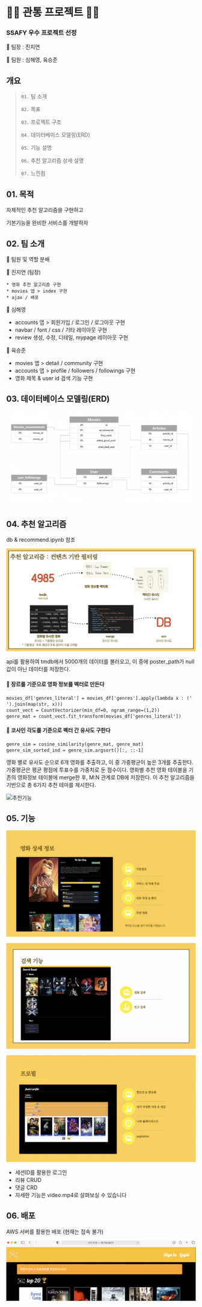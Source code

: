 # 👩‍💻 관통 프로젝트 👨‍💻

### SSAFY 우수 프로젝트 선정

👼 팀장 : 진지연

👶 팀원 : 심해영, 육승준







## 개요

> `01.` 팀 소개
>
> `02.` 목표
>
> `03.` 프로젝트 구조
>
> `04.` 데이터베이스 모델링(ERD)
>
> `05.` 기능 설명
>
> `06.` 추천 알고리즘 상세 설명
>
> `07.` 느낀점





## 01. 목적

자체적인 추천 알고리즘을 구현하고

기본기능을 완비한 서비스를 개발하자





## 02. 팀 소개

🍟 팀원 및 역할 분배

🍊 진지연 (팀장)

	* 영화 추천 알고리즘 구현
	* movies 앱 > index 구현
	* ajax / 배포

🍍 심해영

* accounts 앱 > 회원가입 / 로그인 / 로그아웃 구현
* navbar / font / css / 기타 레이아웃 구현
* review 생성, 수정, 디테일,  mypage 레이아웃 구현


🥑 육승준

* movies 앱 > detail / community 구현
* accounts 앱 > profile / followers / followings 구현
* 영화 제목 & user id 검색 기능 구현





## 03. 데이터베이스 모델링(ERD)

![ERD](README.assets/ERD.png)



## 04. 추천 알고리즘

db & recommend.ipynb 참조

![추천알고리즘](README.assets/추천알고리즘.png)


api를  활용하여 tmdb에서 5000개의 데이터를 불러오고, 이 중에 poster_path가 null값이 아닌 데이터를 저장한다. 

#### 🌵 장르를 기준으로 영화 정보를 벡터로 만든다

```
movies_df['genres_literal'] = movies_df['genres'].apply(lambda x : (' ').join(map(str, x)))
count_vect = CountVectorizer(min_df=0, ngram_range=(1,2))
genre_mat = count_vect.fit_transform(movies_df['genres_literal'])
```

#### 🌵 코사인 각도를 기준으로 벡터 간 유사도 구한다

```
genre_sim = cosine_similarity(genre_mat, genre_mat)
genre_sim_sorted_ind = genre_sim.argsort()[:, ::-1]
```

영화 별로 유사도 순으로 6개 영화를 추출하고, 이 중 가중평균이 높은 3개를 추출한다. 가중평균은 평균 평점에 투표수를 가중치로 둔 점수이다. 영화별 추천 영화 테이블을 기존의 영화정보 테이블에 merge한 후, M:N 관계로 DB에 저장한다. 이 추천 알고리즘을 기반으로 총 6가지 추천 테마를 제시한다.

![추천기능](README.assets/추천기능.png)





## 05. 기능

![상세정보](README.assets/상세정보.png)

![검색기능](README.assets/검색기능.png)

![프로필기능](README.assets/프로필.png)

- 세션ID를 활용한 로그인
- 리뷰 CRUD
- 댓글 CRD
- 자세한 기능은 video.mp4로 살펴보실 수 있습니다



## 06. 배포

AWS 서버를 활용한 배포 (현재는 접속 불가)

![배포](README.assets/배포.png)